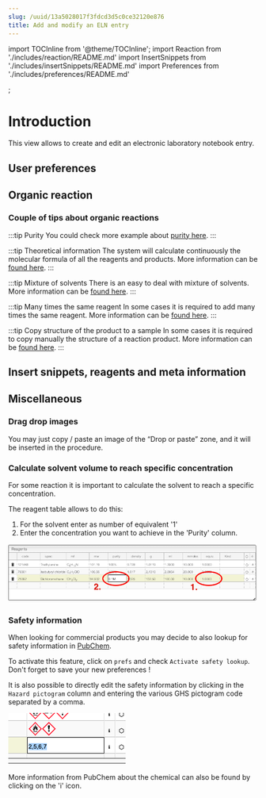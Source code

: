 ```yaml
---
slug: /uuid/13a5028017f3fdcd3d5c0ce32120e876
title: Add and modify an ELN entry
---
```


import TOCInline from '@theme/TOCInline';
import Reaction from './includes/reaction/README.md'
import InsertSnippets from './includes/insertSnippets/README.md'
import Preferences from './includes/preferences/README.md'

<TOCInline toc={toc} />;

# Introduction

This view allows to create and edit an electronic laboratory notebook entry.

## User preferences

<Preferences/>

## Organic reaction

<Reaction/>

### Couple of tips about organic reactions

:::tip Purity
You could check more example about [purity here](includes/purity/README.md).
:::

:::tip Theoretical information
The system will calculate continuously the molecular formula of all the reagents and products. More information can be [found here](includes/productsInfo/README.md).
:::

:::tip Mixture of solvents
There is an easy to deal with mixture of solvents. More information can be [found here](includes/mixtureSolvents/README.md).
:::

:::tip Many times the same reagent
In some cases it is required to add many times the same reagent. More information can be [found here](includes/multipleTimes/README.md).
:::

:::tip Copy structure of the product to a sample
In some cases it is required to copy manually the structure of a reaction product. More information can be [found here](includes/copyProduct/README.md).
:::

## Insert snippets, reagents and meta information

<InsertSnippets/>

## Miscellaneous

### Drag drop images

You may just copy / paste an image of the “Drop or paste” zone, and it will be inserted in the procedure.

### Calculate solvent volume to reach specific concentration

For some reaction it is important to calculate the solvent to reach a specific concentration.

The reagent table allows to do this:

1. For the solvent enter as number of equivalent '1'
2. Enter the concentration you want to achieve in the 'Purity' column.

![Reagents](reagents.png)

### Safety information

When looking for commercial products you may decide to also lookup for safety information in [PubChem](https://pubchem.ncbi.nlm.nih.gov/).

To activate this feature, click on `prefs` and check `Activate safety lookup`. Don't forget to save your new preferences !

It is also possible to directly edit the safety information by clicking in the `Hazard pictogram` column and entering the various GHS pictogram code separated by a comma.

![Safety preferences](safetyEdit.png)

More information from PubChem about the chemical can also be found by clicking on the 'i' icon.
